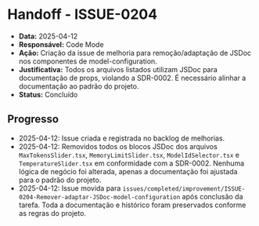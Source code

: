 # Handoff - ISSUE-0204

- **Data:** 2025-04-12
- **Responsável:** Code Mode
- **Ação:** Criação da issue de melhoria para remoção/adaptação de JSDoc nos componentes de model-configuration.
- **Justificativa:** Todos os arquivos listados utilizam JSDoc para documentação de props, violando a SDR-0002. É necessário alinhar a documentação ao padrão do projeto.
- **Status:** Concluído

## Progresso

- 2025-04-12: Issue criada e registrada no backlog de melhorias.
- 2025-04-12: Removidos todos os blocos JSDoc dos arquivos `MaxTokensSlider.tsx`, `MemoryLimitSlider.tsx`, `ModelIdSelector.tsx` e `TemperatureSlider.tsx` em conformidade com a SDR-0002. Nenhuma lógica de negócio foi alterada, apenas a documentação foi ajustada para o padrão do projeto.
- 2025-04-12: Issue movida para `issues/completed/improvement/ISSUE-0204-Remover-adaptar-JSDoc-model-configuration` após conclusão da tarefa. Toda a documentação e histórico foram preservados conforme as regras do projeto.